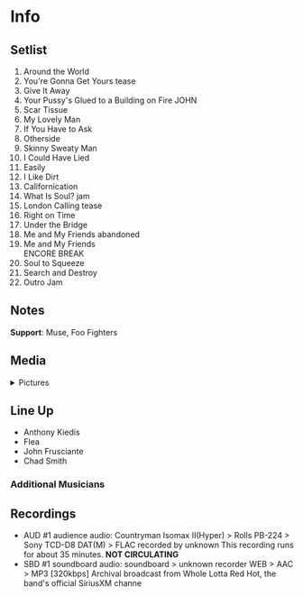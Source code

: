 # Info

## Setlist

1. Around the World
2. You're Gonna Get Yours tease
3. Give It Away
4. Your Pussy's Glued to a Building on Fire JOHN
5. Scar Tissue
6. My Lovely Man
7. If You Have to Ask
8. Otherside
9. Skinny Sweaty Man
10. I Could Have Lied
11. Easily
12. I Like Dirt
13. Californication
14. What Is Soul? jam
15. London Calling tease
16. Right on Time
17. Under the Bridge
18. Me and My Friends abandoned
19. Me and My Friends
<br> ENCORE BREAK
20. Soul to Squeeze
21. Search and Destroy
22. Outro Jam

## Notes

**Support**: Muse, Foo Fighters

## Media 

<details>
  <summary>Pictures</summary>
  <!--<img alt="Setlist" title="Setlist" src="_.jpg" height="200" />
  <img alt="Clipping" title="Clipping" src="_.jpg" height="200" />
  <img alt="Flyer" title="Flyer" src="_.jpg" height="200" />-->
</details>

## Line Up

* Anthony Kiedis
* Flea
* John Frusciante
* Chad Smith

### Additional Musicians

## Recordings

* AUD #1 audience audio: Countryman Isomax II(Hyper) > Rolls PB-224 > Sony TCD-D8 DAT(M) > FLAC recorded by unknown This recording runs for about 35 minutes. **NOT CIRCULATING**
* SBD #1 soundboard audio: soundboard > unknown recorder WEB > AAC > MP3 [320kbps] Archival broadcast from Whole Lotta Red Hot, the band's official SiriusXM channe
